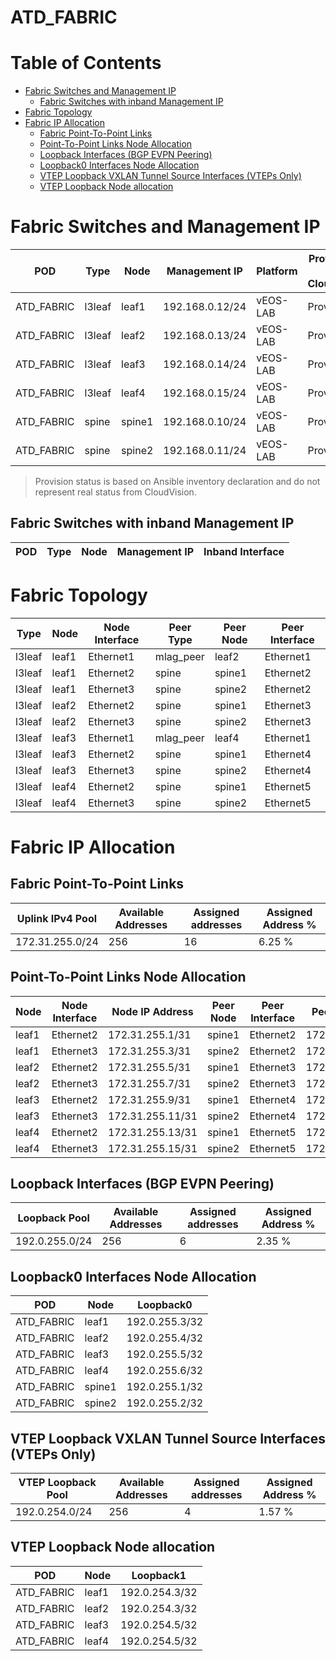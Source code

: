 # ATD_FABRIC

# Table of Contents

- [Fabric Switches and Management IP](#fabric-switches-and-management-ip)
  - [Fabric Switches with inband Management IP](#fabric-switches-with-inband-management-ip)
- [Fabric Topology](#fabric-topology)
- [Fabric IP Allocation](#fabric-ip-allocation)
  - [Fabric Point-To-Point Links](#fabric-point-to-point-links)
  - [Point-To-Point Links Node Allocation](#point-to-point-links-node-allocation)
  - [Loopback Interfaces (BGP EVPN Peering)](#loopback-interfaces-bgp-evpn-peering)
  - [Loopback0 Interfaces Node Allocation](#loopback0-interfaces-node-allocation)
  - [VTEP Loopback VXLAN Tunnel Source Interfaces (VTEPs Only)](#vtep-loopback-vxlan-tunnel-source-interfaces-vteps-only)
  - [VTEP Loopback Node allocation](#vtep-loopback-node-allocation)

# Fabric Switches and Management IP

| POD | Type | Node | Management IP | Platform | Provisioned in CloudVision |
| --- | ---- | ---- | ------------- | -------- | -------------------------- |
| ATD_FABRIC | l3leaf | leaf1 | 192.168.0.12/24 | vEOS-LAB | Provisioned |
| ATD_FABRIC | l3leaf | leaf2 | 192.168.0.13/24 | vEOS-LAB | Provisioned |
| ATD_FABRIC | l3leaf | leaf3 | 192.168.0.14/24 | vEOS-LAB | Provisioned |
| ATD_FABRIC | l3leaf | leaf4 | 192.168.0.15/24 | vEOS-LAB | Provisioned |
| ATD_FABRIC | spine | spine1 | 192.168.0.10/24 | vEOS-LAB | Provisioned |
| ATD_FABRIC | spine | spine2 | 192.168.0.11/24 | vEOS-LAB | Provisioned |

> Provision status is based on Ansible inventory declaration and do not represent real status from CloudVision.

## Fabric Switches with inband Management IP
| POD | Type | Node | Management IP | Inband Interface |
| --- | ---- | ---- | ------------- | ---------------- |

# Fabric Topology

| Type | Node | Node Interface | Peer Type | Peer Node | Peer Interface |
| ---- | ---- | -------------- | --------- | ----------| -------------- |
| l3leaf | leaf1 | Ethernet1 | mlag_peer | leaf2 | Ethernet1 |
| l3leaf | leaf1 | Ethernet2 | spine | spine1 | Ethernet2 |
| l3leaf | leaf1 | Ethernet3 | spine | spine2 | Ethernet2 |
| l3leaf | leaf2 | Ethernet2 | spine | spine1 | Ethernet3 |
| l3leaf | leaf2 | Ethernet3 | spine | spine2 | Ethernet3 |
| l3leaf | leaf3 | Ethernet1 | mlag_peer | leaf4 | Ethernet1 |
| l3leaf | leaf3 | Ethernet2 | spine | spine1 | Ethernet4 |
| l3leaf | leaf3 | Ethernet3 | spine | spine2 | Ethernet4 |
| l3leaf | leaf4 | Ethernet2 | spine | spine1 | Ethernet5 |
| l3leaf | leaf4 | Ethernet3 | spine | spine2 | Ethernet5 |

# Fabric IP Allocation

## Fabric Point-To-Point Links

| Uplink IPv4 Pool | Available Addresses | Assigned addresses | Assigned Address % |
| ---------------- | ------------------- | ------------------ | ------------------ |
| 172.31.255.0/24 | 256 | 16 | 6.25 % |

## Point-To-Point Links Node Allocation

| Node | Node Interface | Node IP Address | Peer Node | Peer Interface | Peer IP Address |
| ---- | -------------- | --------------- | --------- | -------------- | --------------- |
| leaf1 | Ethernet2 | 172.31.255.1/31 | spine1 | Ethernet2 | 172.31.255.0/31 |
| leaf1 | Ethernet3 | 172.31.255.3/31 | spine2 | Ethernet2 | 172.31.255.2/31 |
| leaf2 | Ethernet2 | 172.31.255.5/31 | spine1 | Ethernet3 | 172.31.255.4/31 |
| leaf2 | Ethernet3 | 172.31.255.7/31 | spine2 | Ethernet3 | 172.31.255.6/31 |
| leaf3 | Ethernet2 | 172.31.255.9/31 | spine1 | Ethernet4 | 172.31.255.8/31 |
| leaf3 | Ethernet3 | 172.31.255.11/31 | spine2 | Ethernet4 | 172.31.255.10/31 |
| leaf4 | Ethernet2 | 172.31.255.13/31 | spine1 | Ethernet5 | 172.31.255.12/31 |
| leaf4 | Ethernet3 | 172.31.255.15/31 | spine2 | Ethernet5 | 172.31.255.14/31 |

## Loopback Interfaces (BGP EVPN Peering)

| Loopback Pool | Available Addresses | Assigned addresses | Assigned Address % |
| ------------- | ------------------- | ------------------ | ------------------ |
| 192.0.255.0/24 | 256 | 6 | 2.35 % |

## Loopback0 Interfaces Node Allocation

| POD | Node | Loopback0 |
| --- | ---- | --------- |
| ATD_FABRIC | leaf1 | 192.0.255.3/32 |
| ATD_FABRIC | leaf2 | 192.0.255.4/32 |
| ATD_FABRIC | leaf3 | 192.0.255.5/32 |
| ATD_FABRIC | leaf4 | 192.0.255.6/32 |
| ATD_FABRIC | spine1 | 192.0.255.1/32 |
| ATD_FABRIC | spine2 | 192.0.255.2/32 |

## VTEP Loopback VXLAN Tunnel Source Interfaces (VTEPs Only)

| VTEP Loopback Pool | Available Addresses | Assigned addresses | Assigned Address % |
| --------------------- | ------------------- | ------------------ | ------------------ |
| 192.0.254.0/24 | 256 | 4 | 1.57 % |

## VTEP Loopback Node allocation

| POD | Node | Loopback1 |
| --- | ---- | --------- |
| ATD_FABRIC | leaf1 | 192.0.254.3/32 |
| ATD_FABRIC | leaf2 | 192.0.254.3/32 |
| ATD_FABRIC | leaf3 | 192.0.254.5/32 |
| ATD_FABRIC | leaf4 | 192.0.254.5/32 |
